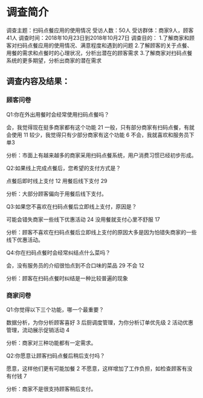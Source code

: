 # 调查简介

调查主题：扫码点餐应用的使用情况
受访人数：50人
受访群体：商家9人，顾客41人
调查时间：2018年10月23日到2018年10月27日
调查目的：
1.了解商家和顾客对扫码点餐应用的使用情况、满意程度和遇到的问题
2.了解顾客的关于点餐、用餐的需求和点餐时的心理状况，分析出潜在的顾客需求
3.了解商家对扫码点餐系统的更多期望，分析出商家的潜在需求

## 调查内容及结果：

### 顾客问卷

Q1:你在外出用餐时会经常使用扫码点餐吗？

会，我觉得现在挺多商家都有这个功能 21
一般，只有部分商家有扫码点餐，有就会使用 11
较少，我觉得只有少部分商家有这个功能 6
不会，我就喜欢和服务员下单3

分析：市面上有越来越多的商家采用扫码点餐系统，用户消费习惯已经初步形成。

Q2:如果线上完成点餐后，您希望的支付方式是？

点餐后即时线上支付 12
用餐后线下支付 29

分析：大部分顾客偏向于用餐后线下支付。

Q3:如果您不喜欢在扫码点餐后立即线上支付，原因是？

可能会错失商家一些线下优惠活动 24
没用餐就支付心里不舒服 17

分析：顾客不喜欢在扫码点餐后立即线上支付的原因大多是因为怕错失商家的一些线下优惠活动。

Q4:你在扫码点餐时会经常纠结点什么菜吗？

会，没有服务员的介绍很怕点到不合口味的菜品 29
不会 12

分析：顾客在扫码点餐时纠结是一种比较普遍的现象

### 商家问卷
Q1:你觉得以下三个功能，哪一个最重要？

数据分析，为你分析顾客喜好 3
后厨调度管理，为你分析订单优先级 2 
活动优惠管理，流动展示促销活动 4

分析：商家对三种功能都有一定需求。

Q2:你愿意让顾客扫码点餐后稍后支付吗？

愿意，这样他们更有可能加餐 2
不愿意，这样增加了工作负担，如检查顾客有没有付钱 7

分析：商家不是很支持顾客稍后支付。
